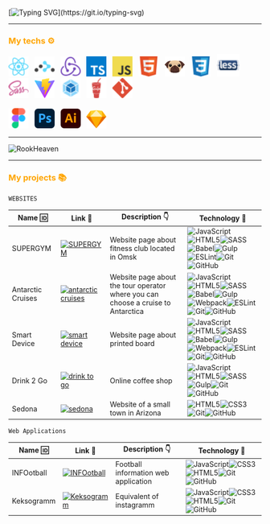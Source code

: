 [![Typing SVG](https://readme-typing-svg.demolab.com?font=Montserrat&size=60&duration=3500&pause=500&color=FCAB00&center=true&multiline=true&width=1000&height=250&lines=Hello+World!+I'm+Roman.;Welcome+to+my+GitHub+profile.;I+am+a+junior+frontend+developer.)](https://git.io/typing-svg)

<hr/>

<h3 style="color:orange">My techs ⚙️</h3>
<div>
    <img src='img/icons/React.svg' title='React' alt='React' width='40'>&nbsp;&nbsp;
    <img src='img/icons/React-Router.svg' title='React-Router' alt='React-Router' width='40'>&nbsp;&nbsp;
    <img src='img/icons/Redux.svg' title='Redux' alt='Redux' width='40'>&nbsp;&nbsp;
    <img src='img/icons/Typescript.svg' title='Typescript' alt='Typescript' width='40'>&nbsp;&nbsp;
    <img src='img/icons/Javascript.svg' title='JavaScript' alt='JavaScript' width='40'>&nbsp;&nbsp;
    <img src='img/icons/HTML.svg' title='HTML' alt='HTML' width='40'>&nbsp;&nbsp;
    <img src='img/icons/PUG.svg' title='PUG' alt='PUG' width='40'>&nbsp;&nbsp;
    <img src='img/icons/CSS.svg' title='CSS' alt='CSS' width='40'>&nbsp;&nbsp;
    <img src='img/icons/Less.svg' title='Less' alt='Less' width='45'>&nbsp;&nbsp;
    <img src='img/icons/SASS.svg' title='SASS / SCSS' alt='SASS / SCSS' width='40'>&nbsp;&nbsp;
    <img src='img/icons/Vite.svg' title='Vite' alt='Vite' width='40'>&nbsp;&nbsp;
    <img src='img/icons/Webpack.svg' title='Webpack' alt='Webpack' width='40'>&nbsp;&nbsp;
    <img src='img/icons/Gulp.svg' title='Gulp' alt='Gulp' width='40'>&nbsp;&nbsp;
    <img src='img/icons/Git.svg' title='Git' alt='Git' width='40'>&nbsp;&nbsp;
    <br/><br/>
    <img src='img/icons/Figma.svg' title='Figma' alt='Figma' width='40'>&nbsp;&nbsp;
    <img src='img/icons/Adobe_Photoshop_CC.svg' title='Photoshop' alt='Photoshop' width='40'>&nbsp;&nbsp;
    <img src='img/icons/Adobe_Illustrator_CC.svg' title='Illustrator' alt='Illustrator' width='40'>&nbsp;&nbsp;
    <img src='img/icons/Sketch.svg' title='Sketch' alt='Sketch' width='40'>
    <br />
</div>
<hr/>

<div>
    <img height="180em" src="https://github-readme-stats.vercel.app/api/top-langs/?username=RookHeaven&langs_count=8&theme=flag-india" alt=RookHeaven />
</div>


<hr/>

<h3 style="color:orange">My projects 📚</h3>

 ```sh
 WEBSITES 
```
| Name :id:  | Link :link: | Description :point_down: | Technology :hammer: | 
| ------ | ------ | ------ | ------ | 
| SUPERGYM |  [![SUPERGYM](https://i.ibb.co/YkknM3H/fitness.png)](https://rookheaven.github.io/Supergym/) | Website page about fitness club located in Omsk  | ![JavaScript](https://img.shields.io/badge/javascript-%23323330.svg?style=for-the-badge&logo=javascript&logoColor=%23F7DF1E)![HTML5](https://img.shields.io/badge/html5-%23E34F26.svg?style=for-the-badge&logo=html5&logoColor=white)![SASS](https://img.shields.io/badge/SASS-hotpink.svg?style=for-the-badge&logo=SASS&logoColor=white)![Babel](https://img.shields.io/badge/Babel-F9DC3e?style=for-the-badge&logo=babel&logoColor=black)![Gulp](https://img.shields.io/badge/GULP-%23CF4647.svg?style=for-the-badge&logo=gulp&logoColor=white)![ESLint](https://img.shields.io/badge/ESLint-4B3263?style=for-the-badge&logo=eslint&logoColor=white)![Git](https://img.shields.io/badge/git-%23F05033.svg?style=for-the-badge&logo=git&logoColor=white)![GitHub](https://img.shields.io/badge/github-%23121011.svg?style=for-the-badge&logo=github&logoColor=white) |
| Antarctic Cruises| [![antarctic cruises](https://i.ibb.co/0X10kbR/antarctic.png)](https://rookheaven.github.io/Antarctic/) | Website page about the tour operator where you can choose a cruise to Antarctica | ![JavaScript](https://img.shields.io/badge/javascript-%23323330.svg?style=for-the-badge&logo=javascript&logoColor=%23F7DF1E)![HTML5](https://img.shields.io/badge/html5-%23E34F26.svg?style=for-the-badge&logo=html5&logoColor=white)![SASS](https://img.shields.io/badge/SASS-hotpink.svg?style=for-the-badge&logo=SASS&logoColor=white)![Babel](https://img.shields.io/badge/Babel-F9DC3e?style=for-the-badge&logo=babel&logoColor=black)![Gulp](https://img.shields.io/badge/GULP-%23CF4647.svg?style=for-the-badge&logo=gulp&logoColor=white)![Webpack](https://img.shields.io/badge/webpack-%238DD6F9.svg?style=for-the-badge&logo=webpack&logoColor=black)![ESLint](https://img.shields.io/badge/ESLint-4B3263?style=for-the-badge&logo=eslint&logoColor=white)![Git](https://img.shields.io/badge/git-%23F05033.svg?style=for-the-badge&logo=git&logoColor=white)![GitHub](https://img.shields.io/badge/github-%23121011.svg?style=for-the-badge&logo=github&logoColor=white) |
| Smart Device | [![smart device](https://i.ibb.co/7p4rqzQ/smart-device.png)](https://rookheaven.github.io/Smart_device/) | Website page about printed board | ![JavaScript](https://img.shields.io/badge/javascript-%23323330.svg?style=for-the-badge&logo=javascript&logoColor=%23F7DF1E)![HTML5](https://img.shields.io/badge/html5-%23E34F26.svg?style=for-the-badge&logo=html5&logoColor=white)![SASS](https://img.shields.io/badge/SASS-hotpink.svg?style=for-the-badge&logo=SASS&logoColor=white)![Babel](https://img.shields.io/badge/Babel-F9DC3e?style=for-the-badge&logo=babel&logoColor=black)![Gulp](https://img.shields.io/badge/GULP-%23CF4647.svg?style=for-the-badge&logo=gulp&logoColor=white)![Webpack](https://img.shields.io/badge/webpack-%238DD6F9.svg?style=for-the-badge&logo=webpack&logoColor=black)![ESLint](https://img.shields.io/badge/ESLint-4B3263?style=for-the-badge&logo=eslint&logoColor=white)![Git](https://img.shields.io/badge/git-%23F05033.svg?style=for-the-badge&logo=git&logoColor=white)![GitHub](https://img.shields.io/badge/github-%23121011.svg?style=for-the-badge&logo=github&logoColor=white)|
| Drink 2 Go |  [![drink to go](https://i.ibb.co/G9mL7g1/Drink2Go.png)](https://rookheaven.github.io/Drink2Go/) | Online coffee shop | ![JavaScript](https://img.shields.io/badge/javascript-%23323330.svg?style=for-the-badge&logo=javascript&logoColor=%23F7DF1E)![HTML5](https://img.shields.io/badge/html5-%23E34F26.svg?style=for-the-badge&logo=html5&logoColor=white)![SASS](https://img.shields.io/badge/SASS-hotpink.svg?style=for-the-badge&logo=SASS&logoColor=white)![Gulp](https://img.shields.io/badge/GULP-%23CF4647.svg?style=for-the-badge&logo=gulp&logoColor=white)![Git](https://img.shields.io/badge/git-%23F05033.svg?style=for-the-badge&logo=git&logoColor=white)![GitHub](https://img.shields.io/badge/github-%23121011.svg?style=for-the-badge&logo=github&logoColor=white) |
| Sedona | [![sedona](https://i.ibb.co/YPHLZFr/sedona.png)](https://rookheaven.github.io/Sedona/)  | Website of a small town in Arizona | ![HTML5](https://img.shields.io/badge/html5-%23E34F26.svg?style=for-the-badge&logo=html5&logoColor=white)![CSS3](https://img.shields.io/badge/css3-%231572B6.svg?style=for-the-badge&logo=css3&logoColor=white)![Git](https://img.shields.io/badge/git-%23F05033.svg?style=for-the-badge&logo=git&logoColor=white)![GitHub](https://img.shields.io/badge/github-%23121011.svg?style=for-the-badge&logo=github&logoColor=white) |

 ```sh
 Web Applications 
```
| Name :id:  | Link :link: | Description :point_down: | Technology :hammer: | 
| ------ | ------ | ------ | ------ |
| INFOotball |  [![INFOotball](https://i.ibb.co/cJLwTFW/Keksogramm.png)](rookheaven.github.io/INFOotball/) | Football information web application | ![JavaScript](https://img.shields.io/badge/javascript-%23323330.svg?style=for-the-badge&logo=javascript&logoColor=%23F7DF1E)![CSS3](https://img.shields.io/badge/css3-%231572B6.svg?style=for-the-badge&logo=css3&logoColor=white)![HTML5](https://img.shields.io/badge/html5-%23E34F26.svg?style=for-the-badge&logo=html5&logoColor=white)![Git](https://img.shields.io/badge/git-%23F05033.svg?style=for-the-badge&logo=git&logoColor=white)![GitHub](https://img.shields.io/badge/github-%23121011.svg?style=for-the-badge&logo=github&logoColor=white) |
| Keksogramm |  [![Keksogramm](https://i.ibb.co/cJLwTFW/Keksogramm.png)](https://rookheaven.github.io/Keksogram/) | Equivalent of instagramm | ![JavaScript](https://img.shields.io/badge/javascript-%23323330.svg?style=for-the-badge&logo=javascript&logoColor=%23F7DF1E)![CSS3](https://img.shields.io/badge/css3-%231572B6.svg?style=for-the-badge&logo=css3&logoColor=white)![HTML5](https://img.shields.io/badge/html5-%23E34F26.svg?style=for-the-badge&logo=html5&logoColor=white)![Git](https://img.shields.io/badge/git-%23F05033.svg?style=for-the-badge&logo=git&logoColor=white)![GitHub](https://img.shields.io/badge/github-%23121011.svg?style=for-the-badge&logo=github&logoColor=white) |

